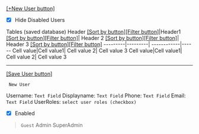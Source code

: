 [[+New User button]]()

- [x] Hide Disabled Users

Tables (saved database)
Header [[Sort by button]]()[[Filter button]]()|Header1 [[Sort by button]]()[[Filter button]]()| Header 2 [[Sort by button]]()[[Filter button]]()| Header 3 [[Sort by button]]()[[Filter button]]()
---------|---------| ------------|------
Cell value|Cell value1| Cell value 2| Cell value 3
Cell value|Cell value1| Cell value 2| Cell value 3

---

[[Save User button]]()

```
 New User
```

Username: `Text Field`
Displayname: `Text Field`
Phone: `Text Field`
Email: `Text Field`
UserRoles: `select user roles (checkbox)`

- [x] Enabled

> `Guest`
> Admin
> SuperAdmin
